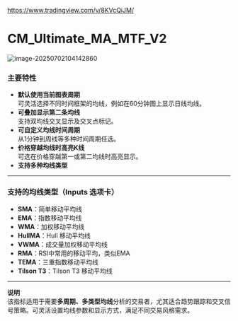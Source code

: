 https://www.tradingview.com/v/8KVcQiJM/

# CM_Ultimate_MA_MTF_V2



![image-20250702104142860](https://pkuxiaohou.oss-cn-beijing.aliyuncs.com/img/202507021041934.png)



### 主要特性

- **默认使用当前图表周期**  
  可灵活选择不同时间框架的均线，例如在60分钟图上显示日线均线。
- **可叠加显示第二条均线**  
  支持双均线交叉显示及交叉点标记。
- **可自定义均线时间周期**  
  从1分钟到周线等多种时间周期任选。
- **价格穿越均线时高亮K线**  
  可选在价格穿越第一或第二均线时高亮显示。
- **支持多种均线类型**  

---

### 支持的均线类型（Inputs 选项卡）

- **SMA**：简单移动平均线
- **EMA**：指数移动平均线
- **WMA**：加权移动平均线
- **HullMA**：Hull 移动平均线
- **VWMA**：成交量加权移动平均线
- **RMA**：RSI中常用的移动平均，类似EMA
- **TEMA**：三重指数移动平均线
- **Tilson T3**：Tilson T3 移动平均线

---

**说明**  
该指标适用于需要**多周期、多类型均线**分析的交易者，尤其适合趋势跟踪和交叉信号策略。可灵活设置均线参数和显示方式，满足不同交易风格需求。























